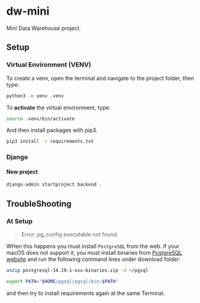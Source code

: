 # dw-mini

Mini Data Warehouse project.

## Setup

### Virtual Environment (VENV)

To create a venv, open the terminal and navigate to the project folder, then type:

```BASH
python3 -m venv .venv
```

To **activate** the virtual environment, type:

```BASH
source .venv/bin/activate
```

And then install packages with pip3.

```BASH
pip3 install -r requirements.txt
```

### Django

#### New project

```BASH
django-admin startproject backend .
```

## TroubleShooting

### At Setup

> Error: pg_config executable not found.

WHen this happens you must install `PostgreSQL` from the web. If your macOS does not support it, you must install binaries from [PostgreSQL website](https://www.enterprisedb.com/download-postgresql-binaries) and run the following command lines under download folder:

```BASH
unzip postgresql-14.19-1-osx-binaries.zip -d ~/pgsql

export PATH="$HOME/pgsql/pgsql/bin:$PATH"
```

and then try to install requirements again at the same Terminal.
